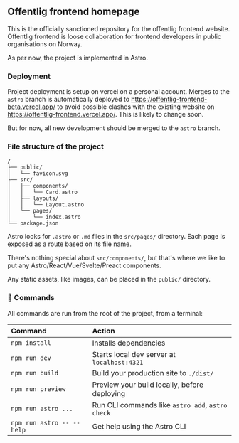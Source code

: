 ## Offentlig frontend homepage

This is the officially sanctioned repository for the offentlig frontend website. Offentlig frontend is loose collaboration for frontend developers in public organisations on Norway.

As per now, the project is implemented in Astro.

### Deployment

Project deployment is setup on vercel on a personal account. Merges to the `astro` branch is automatically deployed to https://offentlig-frontend-beta.vercel.app/ to avoid possible clashes with the existing website on https://offentlig-frontend.vercel.app/. This is likely to change soon.

But for now, all new development should be merged to the `astro` branch.

### File structure of the project

```text
/
├── public/
│   └── favicon.svg
├── src/
│   ├── components/
│   │   └── Card.astro
│   ├── layouts/
│   │   └── Layout.astro
│   └── pages/
│       └── index.astro
└── package.json
```

Astro looks for `.astro` or `.md` files in the `src/pages/` directory. Each page is exposed as a route based on its file name.

There's nothing special about `src/components/`, but that's where we like to put any Astro/React/Vue/Svelte/Preact components.

Any static assets, like images, can be placed in the `public/` directory.

### 🧞 Commands

All commands are run from the root of the project, from a terminal:

| Command                   | Action                                           |
| :------------------------ | :----------------------------------------------- |
| `npm install`             | Installs dependencies                            |
| `npm run dev`             | Starts local dev server at `localhost:4321`      |
| `npm run build`           | Build your production site to `./dist/`          |
| `npm run preview`         | Preview your build locally, before deploying     |
| `npm run astro ...`       | Run CLI commands like `astro add`, `astro check` |
| `npm run astro -- --help` | Get help using the Astro CLI                     |
